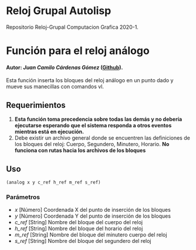 # Reloj Grupal Autolisp
Repositorio Reloj-Grupal Computacion Grafica 2020-1.
 
# Función para el reloj análogo
#### **Autor**: _Juan Camilo Cárdenas Gómez_ ([Github](https://github.com/juaccardenasgom)).
Esta función inserta los bloques del reloj análogo en un punto dado y mueve sus manecillas con comandos vl.
## Requerimientos
1. **Esta función toma precedencia sobre todas las demás y no debería ejecutarse esperando que el sistema responda a otros eventos mientras está en ejecución.**
2. Debe existir un archivo general donde se encuentren las definiciones de los bloques del reloj: Cuerpo, Segundero, Minutero, Horario. **No funciona con rutas hacia los archivos de los bloques**

## Uso
```
(analog x y c_ref h_ref m_ref s_ref)
```
### Parámetros
- *x* [Número] Coordenada X del punto de inserción de los bloques
- *y* [Número] Coordenada Y del punto de inserción de los bloques
- *c_ref* [String] Nombre del bloque del cuerpo del reloj
- *h_ref* [String] Nombre del bloque del horario del reloj
- *m_ref* [String] Nombre del bloque del minutero cuerpo del reloj
- *s_ref* [String] Nombre del bloque del segundero del reloj


